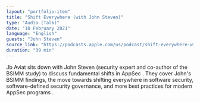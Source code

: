 ```yaml
---
layout: "portfolio-item"
title: "Shift Everywhere (with John Steven)"
type: "Audio (Talk)"
date: "10 February 2021"
language: "English"
guests: "John Steven"
source_link: "https://podcasts.apple.com/us/podcast/shift-everywhere-with-john-steven/id1535238655?i=1000508436240"
duration: "39 min"
---
```


Jb Aviat sits down with John Steven (security expert and co-author of the BSIMM study) to discuss fundamental shifts in AppSec . They cover John's BSIMM findings, the move towards shifting everywhere in software security, software-defined security governance, and more best practices for modern AppSec programs .
